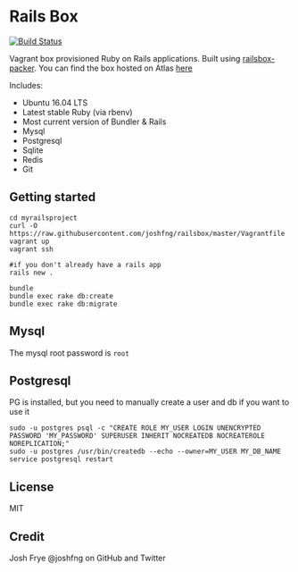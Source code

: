 # Rails Box

[![Build Status](https://travis-ci.org/joshfng/railsbox.svg?branch=master)](https://travis-ci.org/joshfng/railsbox)

Vagrant box provisioned Ruby on Rails applications. Built using [railsbox-packer](https://github.com/joshfng/railsbox-packer). You can find the box hosted on Atlas [here](https://atlas.hashicorp.com/joshfng/boxes/railsbox/)

Includes:
 - Ubuntu 16.04 LTS
 - Latest stable Ruby (via rbenv)
 - Most current version of Bundler & Rails
 - Mysql
 - Postgresql
 - Sqlite
 - Redis
 - Git

## Getting started

```
cd myrailsproject
curl -O https://raw.githubusercontent.com/joshfng/railsbox/master/Vagrantfile
vagrant up
vagrant ssh

#if you don't already have a rails app
rails new .

bundle
bundle exec rake db:create
bundle exec rake db:migrate
```

## Mysql
The mysql root password is `root`

## Postgresql
PG is installed, but you need to manually create a user and db if you want to use it
```
sudo -u postgres psql -c "CREATE ROLE MY_USER LOGIN UNENCRYPTED PASSWORD 'MY_PASSWORD' SUPERUSER INHERIT NOCREATEDB NOCREATEROLE NOREPLICATION;"
sudo -u postgres /usr/bin/createdb --echo --owner=MY_USER MY_DB_NAME
service postgresql restart
```

## License

MIT

## Credit

Josh Frye @joshfng on GitHub and Twitter
